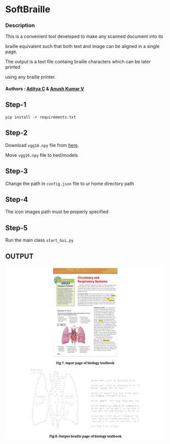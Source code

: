 # SoftBraille
### Description
This is a convenient tool developed to make any scanned document into its 
   
braille equivalent such that both text and image can be aligned in a single page.
   
The output is a text file containg braille characters which can be later printed 
   
using any braille printer. 

#### Authors : [Aditya C](https://github.com/ACprime96) &  [Anush Kumar V](https://anushkumarv.github.io/)


## Step-1  
```
pip install -r requirements.txt
```
          
## Step-2
Download `vgg16.npy` file from [here](https://mega.nz/#!YU1FWJrA!O1ywiCS2IiOlUCtCpI6HTJOMrneN-Qdv3ywQP5poecM).

Move `vgg16.npy` file to hed/models

## Step-3
Change the path in `config.json` file to ur home directory path
          
## Step-4
The icon images path must be properly specified

## Step-5
Run the main class `start_Gui.py`

## OUTPUT

![alt text](https://github.com/ACprime96/SoftBraille/blob/master/Demo/Demo.png?raw=true)

